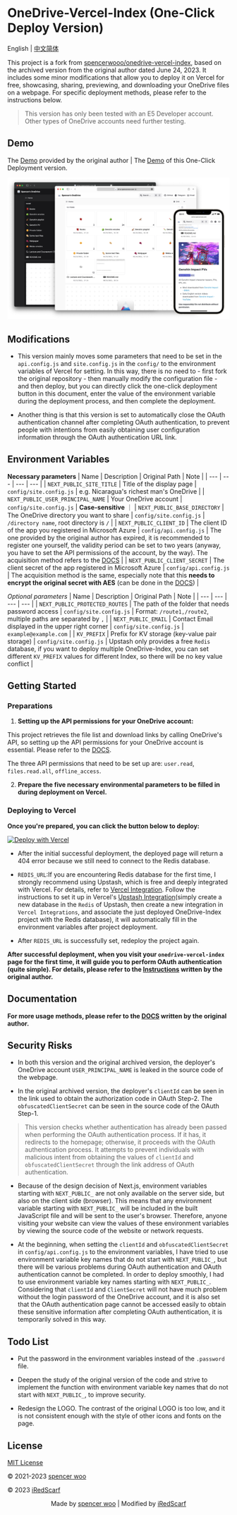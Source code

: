 # OneDrive-Vercel-Index (One-Click Deploy Version)

English | [中文简体](./README.zh-CN.md)

This project is a fork from [spencerwooo/onedrive-vercel-index](https://github.com/spencerwooo/onedrive-vercel-index), based on the archived version from the original author dated June 24, 2023. It includes some minor modifications that allow you to deploy it on Vercel for free, showcasing, sharing, previewing, and downloading your OneDrive files on a webpage. For specific deployment methods, please refer to the instructions below.

> This version has only been tested with an E5 Developer account. Other types of OneDrive accounts need further testing.

## Demo

The [Demo](https://drive.swo.moe) provided by the original author | The [Demo](https://odi-demo.freeloop.one) of this One-Click Deployment version.

![demo](./public/demo.png)

## Modifications

- This version mainly moves some parameters that need to be set in the `api.config.js` and `site.config.js` in the `config/` to the environment variables of Vercel for setting. In this way, there is no need to - first fork the original repository - then manually modify the configuration file - and then deploy, but you can directly click the one-click deployment button in this document, enter the value of the environment variable during the deployment process, and then complete the deployment.

- Another thing is that this version is set to automatically close the OAuth authentication channel after completing OAuth authentication, to prevent people with intentions from easily obtaining user configuration information through the OAuth authentication URL link.

## Environment Variables

**Necessary parameters**
| Name | Description | Original Path | Note |
| --- | --- | --- | --- |
| `NEXT_PUBLIC_SITE_TITLE` | Title of the display page | `config/site.config.js` | e.g. Nicaragua's richest man's OneDrive |
| `NEXT_PUBLIC_USER_PRINCIPAL_NAME` | Your OneDrive account | `config/site.config.js` | **Case-sensitive** ｜
| `NEXT_PUBLIC_BASE_DIRECTORY` | The OneDrive directory you want to share | `config/site.config.js` | `/directory name`, root directory is `/` |
| `NEXT_PUBLIC_CLIENT_ID` | The client ID of the app you registered in Microsoft Azure | `config/api.config.js` | The one provided by the original author has expired, it is recommended to register one yourself, the validity period can be set to two years (anyway, you have to set the API permissions of the account, by the way). The acquisition method refers to the [DOCS](https://ovi.swo.moe/docs/advanced#using-your-own-clientid-and-clientsecret) |
| `NEXT_PUBLIC_CLIENT_SECRET` | The client secret of the app registered in Microsoft Azure | `config/api.config.js` | The acquisition method is the same, especially note that this **needs to encrypt the original secret with AES** (can be done in the [DOCS](https://ovi.swo.moe/docs/advanced#modify-configs-in-apiconfigjs)) |

*Optional parameters*
| Name | Description | Original Path | Note |
| --- | --- | --- | --- |
| `NEXT_PUBLIC_PROTECTED_ROUTES` | The path of the folder that needs password access | `config/site.config.js` | Format: `/route1,/route2`, multiple paths are separated by `,` |
| `NEXT_PUBLIC_EMAIL` | Contact Email displayed in the upper right corner | `config/site.config.js` | `example@example.com` |
| `KV_PREFIX` | Prefix for KV storage (key-value pair storage) | `config/site.config.js` | Upstash only provides a free `Redis` database, if you want to deploy multiple OneDrive-Index, you can set different `KV_PREFIX` values for different Index, so there will be no key value conflict |

## Getting Started

### Preparations

1. **Setting up the API permissions for your OneDrive account:**

  This project retrieves the file list and download links by calling OneDrive's API, so setting up the API permissions for your OneDrive account is essential. Please refer to the [DOCS](https://ovi.swo.moe/docs/advanced#modify-api-permissions).

  The three API permissions that need to be set up are: `user.read`, `files.read.all`, `offline_access`.

2. **Prepare the five necessary environmental parameters to be filled in during deployment on Vercel.**

### Deploying to Vercel

**Once you're prepared, you can click the button below to deploy:**

[![Deploy with Vercel](https://vercel.com/button)](https://vercel.com/new/git/clone?repository-url=https%3A%2F%2Fgithub.com%2FiRedScarf%2Fonedrive-vercel-index&env=NEXT_PUBLIC_SITE_TITLE,NEXT_PUBLIC_USER_PRINCIPLE_NAME,NEXT_PUBLIC_BASE_DIRECTORY,NEXT_PUBLIC_CLIENT_ID,NEXT_PUBLIC_CLIENT_SECRET)

- After the initial successful deployment, the deployed page will return a 404 error because we still need to connect to the Redis database.

- `REDIS_URL`:If you are encountering Redis database for the first time, I strongly recommend using Upstash, which is free and deeply integrated with Vercel. For details, refer to [Vercel Integration](https://docs.upstash.com/redis/howto/vercelintegration). Follow the instructions to set it up in Vercel's [Upstash Integration](https://vercel.com/integrations/upstash)(simply create a new database in the `Redis` of Upstash, then create a new integration in `Vercel Integrations`, and associate the just deployed OneDrive-Index project with the Redis database), it will automatically fill in the environment variables after project deployment.

- After `REDIS_URL` is successfully set, redeploy the project again.

**After successful deployment, when you visit your `onedrive-vercel-index` page for the first time, it will guide you to perform OAuth authentication (quite simple). For details, please refer to the [Instructions](https://ovi.swo.moe/zh/docs/getting-started#authentication) written by the original author.**

## Documentation

**For more usage methods, please refer to the [DOCS](https://ovi.swo.moe/docs/getting-started) written by the original author.**

## Security Risks

- In both this version and the original archived version, the deployer's OneDrive account `USER_PRINCIPAL_NAME` is leaked in the source code of the webpage.

- In the original archived version, the deployer's `clientId` can be seen in the link used to obtain the authorization code in OAuth Step-2. The `obfuscatedClientSecret` can be seen in the source code of the OAuth Step-1.

> This version checks whether authentication has already been passed when performing the OAuth authentication process. If it has, it redirects to the homepage; otherwise, it proceeds with the OAuth authentication process. It attempts to prevent individuals with malicious intent from obtaining the values of `clientId` and `obfuscatedClientSecret` through the link address of OAuth authentication.

- Because of the design decision of Next.js, environment variables starting with `NEXT_PUBLIC_` are not only available on the server side, but also on the client side (browser). This means that any environment variable starting with `NEXT_PUBLIC_` will be included in the built JavaScript file and will be sent to the user's browser. Therefore, anyone visiting your website can view the values of these environment variables by viewing the source code of the website or network requests.

- At the beginning, when setting the `clientId` and `obfuscatedClientSecret` in `config/api.config.js` to the environment variables, I have tried to use environment variable key names that do not start with `NEXT_PUBLIC_`, but there will be various problems during OAuth authentication and OAuth authentication cannot be completed. In order to deploy smoothly, I had to use environment variable key names starting with `NEXT_PUBLIC_`. Considering that `clientId` and `ClientSecret` will not have much problem without the login password of the OneDrive account, and it is also set that the OAuth authentication page cannot be accessed easily to obtain these sensitive information after completing OAuth authentication, it is temporarily solved in this way.

## Todo List

- Put the password in the environment variables instead of the `.password` file.

- Deepen the study of the original version of the code and strive to implement the function with environment variable key names that do not start with `NEXT_PUBLIC_`, to improve security.

- Redesign the LOGO. The contrast of the original LOGO is too low, and it is not consistent enough with the style of other icons and fonts on the page.

## License

[MIT License](LICENSE)

© 2021-2023 [spencer woo](https://spencerwoo.com)

© 2023 [iRedScarf](https://github.com/iRedScarf)

<div align="center">
    Made by <a href="https://spencerwoo.com">spencer woo</a> | Modified by <a href="https://github.com/iRedScarf">iRedScarf
</div>
